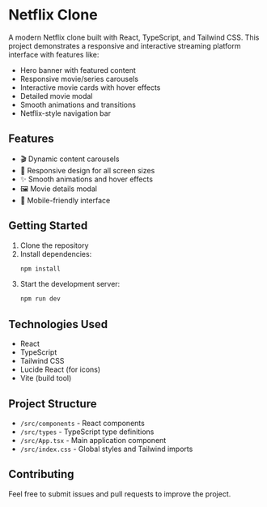 # Netflix Clone

A modern Netflix clone built with React, TypeScript, and Tailwind CSS. This project demonstrates a responsive and interactive streaming platform interface with features like:

- Hero banner with featured content
- Responsive movie/series carousels
- Interactive movie cards with hover effects
- Detailed movie modal
- Smooth animations and transitions
- Netflix-style navigation bar

## Features

- 🎬 Dynamic content carousels
- 🎯 Responsive design for all screen sizes
- ✨ Smooth animations and hover effects
- 🖼️ Movie details modal
- 📱 Mobile-friendly interface

## Getting Started

1. Clone the repository
2. Install dependencies:
   ```bash
   npm install
   ```
3. Start the development server:
   ```bash
   npm run dev
   ```

## Technologies Used

- React
- TypeScript
- Tailwind CSS
- Lucide React (for icons)
- Vite (build tool)

## Project Structure

- `/src/components` - React components
- `/src/types` - TypeScript type definitions
- `/src/App.tsx` - Main application component
- `/src/index.css` - Global styles and Tailwind imports

## Contributing

Feel free to submit issues and pull requests to improve the project.